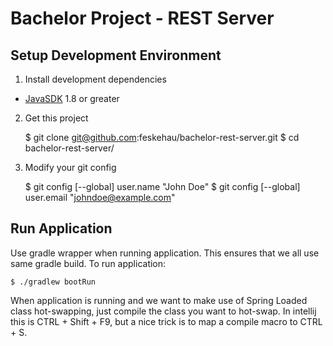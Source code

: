 # Bachelor Project - REST Server

## Setup Development Environment

1) Install development dependencies

* [JavaSDK][javasdk] 1.8 or greater

2) Get this project

    $ git clone git@github.com:feskehau/bachelor-rest-server.git
    $ cd bachelor-rest-server/

3) Modify your git config

    $ git config [--global] user.name "John Doe"
    $ git config [--global] user.email "johndoe@example.com"

[javasdk]: http://www.oracle.com/technetwork/java/javase/downloads/index.html

## Run Application

Use gradle wrapper when running application. This ensures that we all use same gradle build. 
To run application:

    $ ./gradlew bootRun
    
When application is running and we want to make use of Spring Loaded class hot-swapping, just 
compile the class you want to hot-swap. In intellij this is CTRL + Shift + F9, but a nice trick 
is to map a compile macro to CTRL + S.
